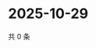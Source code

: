 # 2025-10-29

共 0 条

<!-- BEGIN ZHIHUVIDEO -->
<!-- 最后更新时间 Wed Oct 29 2025 04:13:41 GMT+0800 (China Standard Time) -->

<!-- END ZHIHUVIDEO -->
